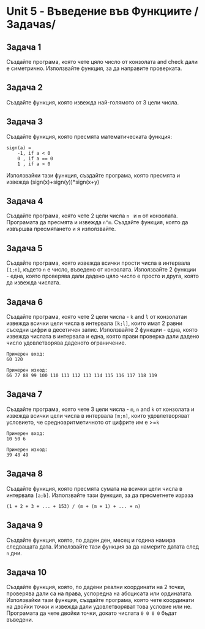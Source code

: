# Unit 5 - Въведение във Функциите /Задачаs/

## Задача 1
Създайте програма, която чете цяло число от конзолата and check дали е симетрично.
Използвайте функция, за да направите проверката.

## Задача 2
Създайте функция, която извежда най-голямото от 3 цели числа.

## Задача 3
Създайте функция, която пресмята математическата функция:
````
sign(a) = 
    -1, if a < 0
    0 , if a == 0
    1 , if a > 0
````
Използвайки тази функция, създайте програма, която пресмята и извежда
(sign(x)+sign(y))*sign(x+y)


## Задача 4
Създайте програма, която чете 2 цели числа `n ` и `m` от конзолата. Програмата да пресмята и извежда `n^m`.
Създайте функция, която да извършва пресмятането и я използвайте.

## Задача 5
Създайте програма, която извежда всички прости числа в интервала `[1;n]`, където `n` е число, въведено от конзолата. Използвайте 2 функции - една, която проверява дали дадено цяло число е просто и друга, която да извежда числата.

## Задача 6
Създайте програма, която чете 2 цели числа - `k` and `l` от конзолатаи извежда всички цели числа в интервала `[k;l]`, които имат 2 равни съседни цифри в десетичен запис. Използвайте 2 функции - една, която извежда числата в интервала и една, която прави проверка дали дадено число удовлетворява даденото ограничение.
````
Примерен вход:
60 120

Примерен изход:
66 77 88 99 100 110 111 112 113 114 115 116 117 118 119
````

## Задача 7
Създайте програма, която чете 3 цели числа - `m`, `n` and `k` от конзолата и извежда всички цели числа в интервала `[m;n]`, които удовлетворяват условието, че средноаритметичното от цифрите им е >=`k`
````
Примерен вход:
10 50 6

Примерен изход:
39 48 49
````

## Задача 8
Създайте функция, която пресмята сумата на всички цели числа в интервала `[a;b]`.
Използвайте тази функция, за да пресметнете израза
````
(1 + 2 + 3 + ... + 153) / (m + (m + 1) + ... + n)
````

## Задача 9
Създайте функция, която, по даден ден, месец и година намира следващата дата.
Използвайте тази функция за да намерите датата след `n` дни.

## Задача 10
Създайте функция, която, по дадени реални координати на 2 точки, проверява дали
са на права, успоредна на абсцисата или ординатата. Използвайки тази функция, създайте програма, която чете координати на двойки точки и извежда дали 
удовлетворяват това условие или не. Програмата да чете двойки точки, докато числата `0 0 0 0` бъдат въведени.
